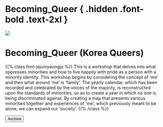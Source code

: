 # Becoming_Queer { .hidden .font-bold .text-2xl }

<div class="lg:flex">
<div class="lg:flex-1 lg:py-8">
<img class="lg:w-5/6 m-auto" src="/images/program_be_queer.jpg">
<br/>
</div>

<div class="lg:flex-1 lg:px-8 lg:py-10">

<!-- ## **일정** -->
<!--  - 11/29 (일), 12/12 (토) 오전 10시-오후3시 -->
<!--  -->
<!-- ## **장소** -->
<!--  - 광주 소년의 서 (광주광역시 충장로5가 62-25) (이 프로그램은 광주에서만 진행됩니다) -->
<!--  -->
<!-- ## **대상** -->
<!--  - 소수자 -->
<!--  - 소수자의 자긍심에 관심이 많은 사람 -->
<!--  - 각 프로그램당 10명 -->
<!--  -->
<!-- <br/> -->
<!-- <a href="https://i.0makes0.com/queer-ing" target="_blank"> -->
<!-- <button class="bg-black text-white border border-black rounded p-1 over:bg-gray-10 over:text-black">신청하기</button> -->
<!-- </a> -->

<!-- <button class="bg-black text-white border border-black rounded p-1 over:bg-gray-10 over:text-black">모집완료</button> -->

# Becoming_Queer (Korea Queers) 

{{% class font-jejumyeongjo %}}
This is a workshop that delves into what oppresses minorities and how to live happily with pride as a person with a minority identity. This workshop begins by considering the concept of ‘me’ and then what around ‘me’ is ‘family’. The yearly calendar, which has been recorded and celebrated by the voices of the majority, is reconstructed upon the standards of minorities, so as to create a year in which no one is being discriminated against. By creating a map that presents various minorities together and experiences of ‘me’, which previously meant to be alone, we can expand our ‘society’.
{{% /class %}}

<a href="/en/archive/4">
<button class="bg-black text-white border border-black rounded p-1 over:bg-gray-10 over:text-black">Archive</button>
</a>

</div>
</div>

<!-- **전국퀴어모여라**는 수도권이 아닌 지역의 성소수자들을 찾고 연대하는 모임이다. 모든 지역에 사는 성소수자들과 연대하는 것을 목적으로 하는 전퀴모는 '퀴어 클레이 카드', '나의 정체성 소개하기' 등의 모임을 진행하며, 광주를 중심으로 모든 소수자를 차별하지 않는 책읽기 모임을 진행하고 있다. 2014년부터 서울퀴어문화축제에 참여하여 '지도프로젝트'를 진행하였다. https://koreaqueer.tistory.com/   카카오톡 : @전국퀴어모여라 -->

